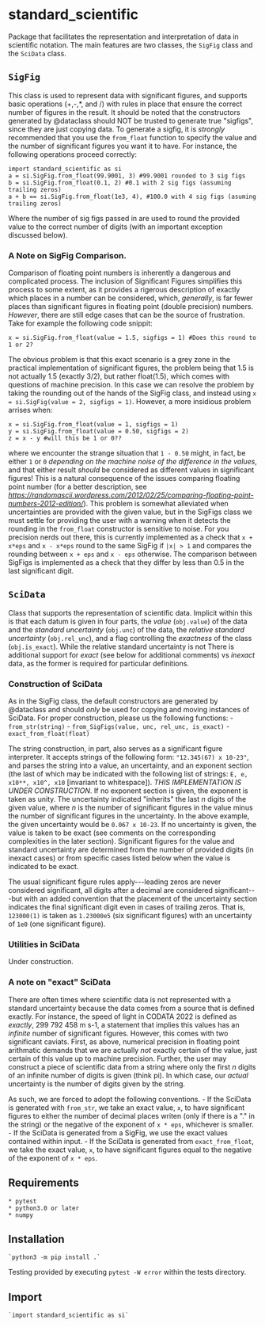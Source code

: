 # standard_scientific 
Package that facilitates the representation and interpretation of data in scientific notation. The main features are two classes, the `SigFig` class and the `SciData` class.  

## `SigFig`
This class is used to represent data with significant figures, and supports basic operations (+,-,\*, and /) with rules in place that ensure the correct number of figures in the result. It should be noted that the constructors generated by @dataclass should NOT be trusted to generate true "sigfigs", since they are just copying data. To generate a sigfig, it is *strongly* recommended that you use the `from_float` function to specify the value and the number of significant figures you want it to have. For instance, the following operations proceed correctly:
```
import standard_scientific as si
a = si.SigFig.from_float(99.9001, 3) #99.9001 rounded to 3 sig figs
b = si.SigFig.from_float(0.1, 2) #0.1 with 2 sig figs (assuming trailing zeros)
a + b == si.SigFig.from_float(1e3, 4), #100.0 with 4 sig figs (asuming trailing zeros)
```
Where the number of sig figs passed in are used to round the provided value to the correct number of digits (with an important exception discussed below). 

### A Note on SigFig Comparison. 
Comparison of floating point numbers is inherently a dangerous and complicated process. The inclusion of Significant Figures simplifies this process to some extent, as it provides a rigerous description of exactly which places in a number can be considered, which, *generally*, is far fewer places than significant figures in floating point (double precision) numbers. *However*, there are still edge cases that can be the source of frustration. Take for example the following code snippit:

```
x = si.SigFig.from_float(value = 1.5, sigfigs = 1) #Does this round to 1 or 2?
``` 

The obvious problem is that this exact scenario is a grey zone in the practical implementation of significant figures, the problem being that 1.5 is not actually 1.5 (exactly 3/2), but rather float(1.5), which comes with questions of machine precision. In this case we can resolve the problem by taking the rounding out of the hands of the SigFig class, and instead using `x = si.SigFig(value = 2, sigfigs = 1)`. However, a more insidious problem arrises when:

```
x = si.SigFig.from_float(value = 1, sigfigs = 1)
y = si.SigFig.from_float(value = 0.50, sigfigs = 2)
z = x - y #will this be 1 or 0?? 
```

where we encounter the strange situation that `1 - 0.50` might, in fact, be either `1` or `0` *depending on the machine noise of the difference in the values*, and that either result *should* be considered as different values in significant figures! This is a natural consequence of the issues comparing floating point number (for a better description, see *https://randomascii.wordpress.com/2012/02/25/comparing-floating-point-numbers-2012-edition/*). This problem is somewhat alleviated when uncertainties are provided with the given value, but in the SigFigs class we must settle for providing the user with a warning when it detects the rounding in the `from_float` constructor is sensitive to noise. For you precision nerds out there, this is currently implemented as a check that  `x + x*eps` and `x - x*eps` round to the same SigFig if `|x| > 1` and compares the rounding between `x + eps` and `x - eps` otherwise. The comparison between SigFigs is implemented as a check that they differ by less than 0.5 in the last significant digit.  

## `SciData`
Class that supports the representation of scientific data. Implicit within this is that each datum is given in four parts, the *value* (`obj.value`) of the data and the *standard uncertainty* (`obj.unc`) of the data, the *relative standard uncertainty* (`obj.rel_unc`), and a flag controlling the *exactness* of the class (`obj.is_exact`). While the relative standard uncertainty is not  There is additional support for *exact* (see below for additional comments) vs *inexact* data, as the former is required for particular definitions. 

### Construction of SciData
As in the SigFig class, the default constructors are generated by @dataclass and should *only* be used for copying and moving instances of SciData. For proper construction, please us the following functions: 
    - `from_str(string)` 
    - `from_SigFigs(value, unc, rel_unc, is_exact)`
    - `exact_from_float(float)` 

The string construction, in part, also serves as a significant figure interpreter. It accepts strings of the following form:
`"12.345(67) x 10-23"`, and parses the string into a value, an uncertainty, and an exponent section (the last of which may be indicated with the following list of strings: `E, e, x10**, x10^, x10` [invariant to whitespace]). *THIS IMPLEMENTATION IS UNDER CONSTRUCTION*. If no exponent section is given, the exponent is taken as unity. The uncertainty indicated "inherits" the last *n* digits of the given value, where *n* is the number of significant figures in the value minus the number of significant figures in the uncertainty. In the above example, the given uncertainty would be `0.067 x 10-23`. If no uncertainty is given, the value is taken to be exact (see comments on the corresponding complexities in the later section). Significant figures for the value and standard uncertainty are determined from the number of provided digits (in inexact cases) or from specific cases listed below when the value is indicated to be exact. 

The usual significant figure rules apply---leading zeros are never considered significant, all digits after a decimal are considered significant---but with an added convention that the placement of the uncertainty section indicates the final significant digit even in cases of trailing zeros. That is, `123000(1)` is taken as `1.23000e5` (six significant figures) with an uncertainty of `1e0` (one significant figure). 


### Utilities in SciData
Under construction.


### A note on "exact" SciData
There are often times where scientific data is not represented with a standard uncertainty because the data comes from a source that is defined exactly. For instance, the speed of light in CODATA 2022 is defined as *exactly*, 299 792 458 m s-1, a statement that implies this values has an *infinite* number of significant figures. However, this comes with two significant caviats. First, as above, numerical precision in floating point arithmatic demands that we are actually *not* exactly certain of the value, just certain of this value up to machine precision. Further, the user may construct a piece of scientific data from a string where only the first *n* digits of an infinite number of digits is given (think pi). In which case, our *actual* uncertainty is the number of digits given by the string. 

As such, we are forced to adopt the following conventions. 
    - If the SciData is generated with `from_str`, we take an exact value, `x`, to have significant figures to either the number of decimal places writen (only if there is a "." in the string) or the negative of the exponent of `x * eps`, whichever is smaller.
    - If the SciData is generated from a SigFig, we use the exact values contained within input.
    - If the SciData is generated from `exact_from_float`, we take the exact value, `x`, to have significant figures equal to the negative of the exponent of `x * eps`. 

## Requirements
    * pytest
    * python3.0 or later
    * numpy

## Installation
    `python3 -m pip install .`

Testing provided by executing `pytest -W error` within the tests directory. 

## Import
    `import standard_scientific as si`


